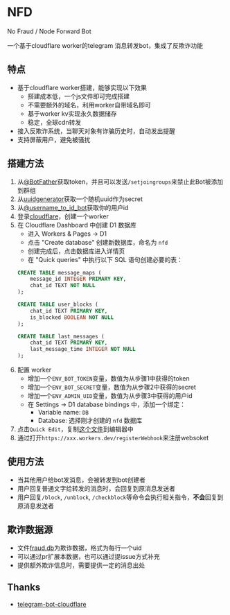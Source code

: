 # NFD
No Fraud / Node Forward Bot

一个基于cloudflare worker的telegram 消息转发bot，集成了反欺诈功能

## 特点
- 基于cloudflare worker搭建，能够实现以下效果
    - 搭建成本低，一个js文件即可完成搭建
    - 不需要额外的域名，利用worker自带域名即可
    - 基于worker kv实现永久数据储存
    - 稳定，全球cdn转发
- 接入反欺诈系统，当聊天对象有诈骗历史时，自动发出提醒
- 支持屏蔽用户，避免被骚扰

## 搭建方法
1. 从[@BotFather](https://t.me/BotFather)获取token，并且可以发送`/setjoingroups`来禁止此Bot被添加到群组
2. 从[uuidgenerator](https://www.uuidgenerator.net/)获取一个随机uuid作为secret
3. 从[@username_to_id_bot](https://t.me/username_to_id_bot)获取你的用户id
4. 登录[cloudflare](https://workers.cloudflare.com/)，创建一个worker
5. 在 Cloudflare Dashboard 中创建 D1 数据库
   - 进入 Workers & Pages -> D1
   - 点击 "Create database" 创建新数据库，命名为 `nfd`
   - 创建完成后，点击数据库进入详情页
   - 在 "Quick queries" 中执行以下 SQL 语句创建必要的表：
   ```sql
   CREATE TABLE message_maps (
       message_id INTEGER PRIMARY KEY,
       chat_id TEXT NOT NULL
   );

   CREATE TABLE user_blocks (
       chat_id TEXT PRIMARY KEY,
       is_blocked BOOLEAN NOT NULL
   );

   CREATE TABLE last_messages (
       chat_id TEXT PRIMARY KEY,
       last_message_time INTEGER NOT NULL
   );
   ```
6. 配置 worker
   - 增加一个`ENV_BOT_TOKEN`变量，数值为从步骤1中获得的token
   - 增加一个`ENV_BOT_SECRET`变量，数值为从步骤2中获得的secret
   - 增加一个`ENV_ADMIN_UID`变量，数值为从步骤3中获得的用户id
   - 在 Settings -> D1 database bindings 中，添加一个绑定：
     - Variable name: `DB`
     - Database: 选择刚才创建的 `nfd` 数据库
7. 点击`Quick Edit`，复制[这个文件](./worker.js)到编辑器中
8. 通过打开`https://xxx.workers.dev/registerWebhook`来注册websoket

## 使用方法
- 当其他用户给bot发消息，会被转发到bot创建者
- 用户回复普通文字给转发的消息时，会回复到原消息发送者
- 用户回复`/block`, `/unblock`, `/checkblock`等命令会执行相关指令，**不会**回复到原消息发送者

## 欺诈数据源
- 文件[fraud.db](./fraud.db)为欺诈数据，格式为每行一个uid
- 可以通过pr扩展本数据，也可以通过提issue方式补充
- 提供额外欺诈信息时，需要提供一定的消息出处

## Thanks
- [telegram-bot-cloudflare](https://github.com/cvzi/telegram-bot-cloudflare)